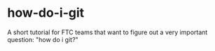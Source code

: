 # how-do-i-git
A short tutorial for FTC teams that want to figure out a very important question: "how do i git?"

